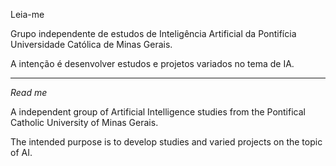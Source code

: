 Leia-me

Grupo independente de estudos de Inteligência Artificial da Pontifícia Universidade Católica de Minas Gerais.

A intenção é desenvolver estudos e projetos variados no tema de IA.

----------------------------

*Read me*

A independent group of Artificial Intelligence studies from the Pontifical Catholic University of Minas Gerais.

The intended purpose is to develop studies and varied projects on the topic of AI.